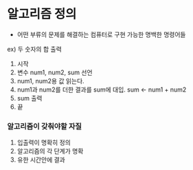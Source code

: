 # 알고리즘 정의

- 어떤 부류의 문제를 해결하는 컴퓨터로 구현 가능한 명백한 명령어들

ex) 두 숫자의 합 출력
1. 시작
2. 변수 num1, num2, sum 선언
3. num1, num2용 값 읽는다.
4. num1과 num2를 더한 결과를 sum에 대입. sum <- num1 + num2
5. sum 출력
6. 끝

### 알고리즘이 갖춰야할 자질
1. 입출력이 명확히 정의
2. 알고리즘의 각 단계가 명확
3. 유한 시간안에 결과